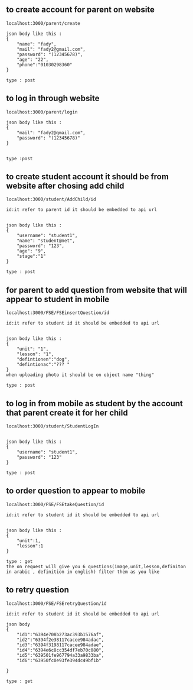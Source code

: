 ## to create account for parent on website

```
localhost:3000/parent/create

json body like this : 
{  
    "name": "fady",
    "mail": "fady2@gmail.com",
    "password": "(12345678)",
    "age": "22",
    "phone":"01030298360"  
}

type : post
```


## to log in through website 
```
localhost:3000/parent/login

json body like this :
{
    "mail": "fady2@gmail.com",
    "password": "(12345678)"
}


type :post 
```

## to create student account it should be from website after chosing add child 
```
localhost:3000/student/AddChild/id 

id:it refer to parent id it should be embedded to api url 


json body like this :
{    
    "username": "student1",
    "name": "student@net",
    "password": "123",
    "age": "9",
    "stage":"1"
}

type : post 
```

## for parent to add question from website that will appear to student in mobile 
```
localhost:3000/FSE/FSEinsertQuestion/id

id:it refer to student id it should be embedded to api url 


json body like this :
{    
    "unit": "1",
    "lesson": "1",
    "defintionen":"dog",
    "defintionac":"??? " 
}
when uploading photo it should be on object name "thing"

type : post
```



## to log in from mobile as student by the account that parent create it for her child 
```
localhost:3000/student/StudentLogIn


json body like this :
{
    "username": "student1",
    "password": "123"
}

type : post 
```

## to order question to appear to mobile 
```
localhost:3000/FSE/FSEtakeQuestion/id

id:it refer to student id it should be embedded to api url 


json body like this : 
{
    "unit":1,
    "lesson":1
}

type : get 
the on request will give you 6 questions(image,unit,lesson,definiton in arabic , definition in english) filter them as you like
```
## to retry question 
```
localhost:3000/FSE/FSEretryQuestion/id

id:it refer to student id it should be embedded to api url 

json body 
{
    "id1":"6394e708b273ac393b1576af",
    "id2":"6394f2e38117cacee984adac",
    "id3":"6394f3198117cacee984adae",
    "id4":"6394e6c8cc354df7eb70c080",
    "id5":"639501fe967794a33a9833ba",
    "id6":"63950fc0e93fe394dc49bf1b"

}

type : get
```

